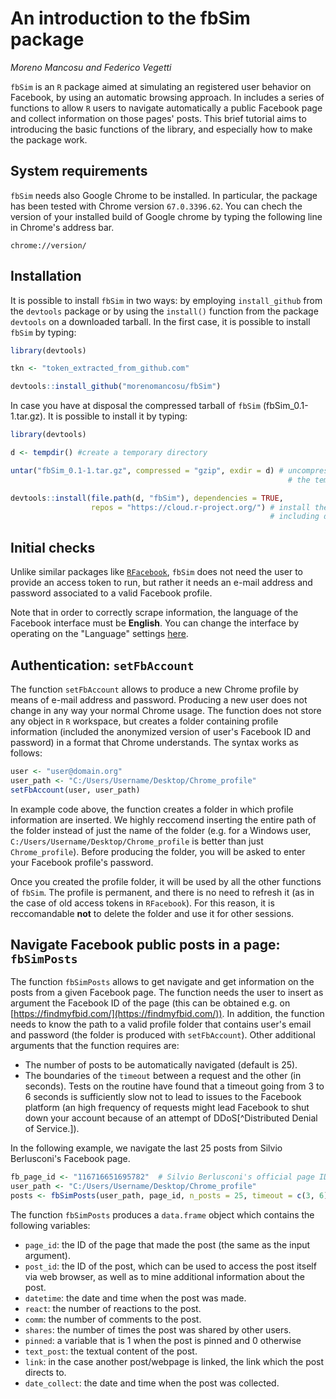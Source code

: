 
# An introduction to the fbSim package

*Moreno Mancosu and Federico Vegetti*


```fbSim``` is an ```R``` package aimed at simulating an registered user behavior on Facebook, by using an automatic browsing approach. In includes a series of functions to allow ```R``` users to navigate automatically a public Facebook page and collect information on those pages' posts. This brief tutorial aims to introducing the basic functions of the library, and especially how to make the package work.

## System requirements

```fbSim``` needs also Google Chrome to be installed. In particular, the package has been tested with Chrome version ```67.0.3396.62```. You can chech the version of your installed build of Google chrome by typing the following line in Chrome's address bar. 

```{bash eval = FALSE}
chrome://version/
```


## Installation

It is possible to install ```fbSim``` in two ways: by employing ```install_github``` from the ```devtools``` package or by using the ```install()``` function from the package ```devtools``` on a downloaded tarball. In the first case, it is possible to install ```fbSim``` by typing:

```r
library(devtools)

tkn <- "token_extracted_from_github.com"

devtools::install_github("morenomancosu/fbSim")
```

In case you have at disposal the compressed tarball of ```fbSim``` (fbSim_0.1-1.tar.gz). It is possible to install it by typing:

```r
library(devtools)

d <- tempdir() #create a temporary directory

untar("fbSim_0.1-1.tar.gz", compressed = "gzip", exdir = d) # uncompress the tarball in 
                                                              # the temp directory

devtools::install(file.path(d, "fbSim"), dependencies = TRUE,
                  repos = "https://cloud.r-project.org/") # install the package 
                                                          # including dependencies
```

## Initial checks

Unlike similar packages like [```RFacebook```](https://cran.r-project.org/web/packages/Rfacebook/Rfacebook.pdf), ```fbSim``` does not need the user to provide an access token to run, but rather it needs an e-mail address and password associated to a valid Facebook profile. 

Note that in order to correctly scrape information, the language of the Facebook interface must be **English**. You can change the interface by operating on the "Language" settings [here](https://www.facebook.com/settings?tab=language). 


## Authentication: ```setFbAccount```

The function ```setFbAccount``` allows to produce a new Chrome profile by means of e-mail address and password. Producing a new user does not change in any way your normal Chrome usage. The function does not store any object in ```R``` workspace, but creates a folder containing profile information (included the anonymized version of user's Facebook ID and password) in a format that Chrome understands. The syntax works as follows:

```r
user <- "user@domain.org"
user_path <- "C:/Users/Username/Desktop/Chrome_profile"
setFbAccount(user, user_path)
```

In example code above, the function creates a folder in which profile information are inserted. We highly reccomend inserting the entire path of the folder instead of just the name of the folder (e.g. for a Windows user, ```C:/Users/Username/Desktop/Chrome_profile``` is better than just ```Chrome_profile```). Before producing the folder, you will be asked to enter your Facebook profile's password. 

Once you created the profile folder, it will be used by all the other functions of ```fbSim```. The profile is permanent, and there is no need to refresh it (as in the case of old access tokens in ```RFacebook```). For this reason, it is reccomandable **not** to delete the folder and use it for other sessions.


## Navigate Facebook public posts in a page: ```fbSimPosts```

The function ```fbSimPosts``` allows to get navigate and get information on the posts from a given Facebook page. The function needs the user to insert as argument the Facebook ID of the page (this can be obtained e.g. on [https://findmyfbid.com/](https://findmyfbid.com/)). In addition, the function needs to know the path to a valid profile folder that contains user's email and password (the folder is produced with ```setFbAccount```). Other additional arguments that the function requires are:

- The number of posts to be automatically navigated (default is 25).
- The boundaries of the ```timeout``` between a request and the other (in seconds). Tests on the routine have found that a timeout going from 3 to 6 seconds is sufficiently slow not to lead to issues to the Facebook platform (an high frequency of requests might lead Facebook to shut down your account because of an attempt of DDoS[^Distributed Denial of Service.]).

In the following example, we navigate the last 25 posts from Silvio Berlusconi's Facebook page.

```r
fb_page_id <- "116716651695782"  # Silvio Berlusconi's official page ID
user_path <- "C:/Users/Username/Desktop/Chrome_profile"
posts <- fbSimPosts(user_path, page_id, n_posts = 25, timeout = c(3, 6))
```


The function ```fbSimPosts``` produces a ```data.frame``` object which contains the following variables:

- ```page_id```: the ID of the page that made the post (the same as the input argument).
- ```post_id```: the ID of the post, which can be used to access the post itself via web browser, as well as to mine additional information about the post.
- ```datetime```: the date and time when the post was made.
- ```react```: the number of reactions to the post.
- ```comm```: the number of comments to the post.
- ```shares```: the number of times the post was shared by other users.
- ```pinned```: a variable that is 1 when the post is pinned and 0 otherwise
- ```text_post```: the textual content of the post.
- ```link```: in the case another post/webpage is linked, the link which the post directs to.
- ```date_collect```: the date and time when the post was collected.

